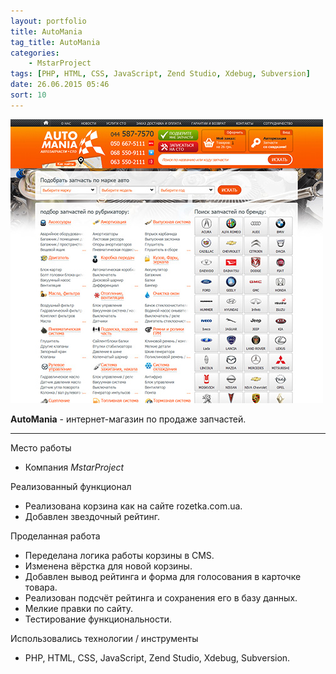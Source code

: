```yaml
---
layout: portfolio
title: AutoMania
tag_title: AutoMania
categories:
    - MstarProject
tags: [PHP, HTML, CSS, JavaScript, Zend Studio, Xdebug, Subversion]
date: 26.06.2015 05:46
sort: 10
---
```


![AutoMania](../../assets/img/work/automania.jpg)

**AutoMania** - интернет-магазин по продаже запчастей.

---

Место работы

* Компания _MstarProject_

Реализованный функционал

* Реализована корзина как на сайте rozetka.com.ua.
* Добавлен звездочный рейтинг.

Проделанная работа

* Переделана логика работы корзины в CMS.
* Изменена вёрстка для новой корзины.
* Добавлен вывод рейтинга и форма для голосования в карточке товара.
* Реализован подсчёт рейтинга и сохранения его в базу данных.
* Мелкие правки по сайту.
* Тестирование функциональности.

Использовались технологии / инструменты

* PHP, HTML, CSS, JavaScript, Zend Studio, Xdebug, Subversion.
